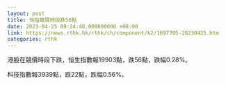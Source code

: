 ```yaml
---
layout: post
title: 恒指競價時段跌56點
date: 2023-04-25 09:24:40.000000000 +08:00
link: https://news.rthk.hk/rthk/ch/component/k2/1697705-20230425.htm
categories: rthk
---
```


港股在競價時段下跌，恒生指數報19903點，跌56點，跌幅0.28%。

科技指數報3939點，跌22點，跌幅0.56%。
